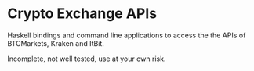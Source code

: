 # Crypto Exchange APIs

Haskell bindings and command line applications to access the the APIs of BTCMarkets, Kraken and ItBit. 

Incomplete, not well tested, use at your own risk.

